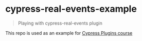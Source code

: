 # cypress-real-events-example

> Playing with cypress-real-events plugin

This repo is used as an example for [Cypress Plugins course](https://cypress.tips/courses)
